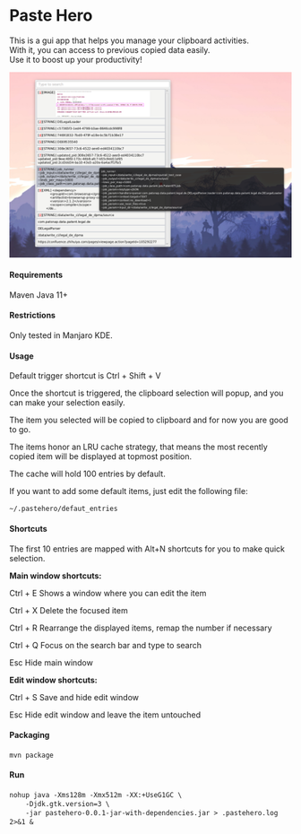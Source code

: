 # Paste Hero

This is a gui app that helps you manage your clipboard activities.    
With it, you can access to previous copied data easily.    
Use it to boost up your productivity!

![gui](gui.png)

#### Requirements

Maven
Java 11+

#### Restrictions

Only tested in Manjaro KDE.

#### Usage

Default trigger shortcut is Ctrl + Shift + V

Once the shortcut is triggered, the clipboard selection will popup, and you can make your selection easily.

The item you selected will be copied to clipboard and for now you are good to go.

The items honor an LRU cache strategy, that means the most recently copied item will be displayed at topmost position.

The cache will hold 100 entries by default.

If you want to add some default items, just edit the following file:

```
~/.pastehero/defaut_entries
```

#### Shortcuts

The first 10 entries are mapped with Alt+N shortcuts for you to make quick selection.

**Main window shortcuts:**

Ctrl + E        Shows a window where you can edit the item

Ctrl + X        Delete the focused item

Ctrl + R        Rearrange the displayed items, remap the number if necessary

Ctrl + Q        Focus on the search bar and type to search

Esc             Hide main window

**Edit window shortcuts:**

Ctrl + S        Save and hide edit window

Esc             Hide edit window and leave the item untouched


#### Packaging

```
mvn package
```

#### Run

```
nohup java -Xms128m -Xmx512m -XX:+UseG1GC \
    -Djdk.gtk.version=3 \ 
    -jar pastehero-0.0.1-jar-with-dependencies.jar > .pastehero.log 2>&1 &
```



